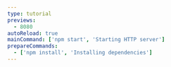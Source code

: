 ```yaml
---
type: tutorial
previews:
  - 8080
autoReload: true
mainCommand: ['npm start', 'Starting HTTP server']
prepareCommands:
  - ['npm install', 'Installing dependencies']
---
```

